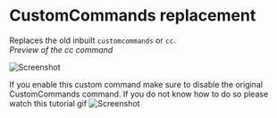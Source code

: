 # CustomCommands replacement
Replaces the old inbuilt `customcommands` or `cc`.  
*Preview of the cc command*  

![Screenshot](https://github.com/BlackWolfWoof/yagpdb-cc/assets/29355595/383a6729-5385-4ff5-92b4-772ab0c66fae)

If you enable this custom command make sure to disable the original CustomCommands command. If you do not know how to do so please watch this tutorial gif
![Screenshot](https://github.com/BlackWolfWoof/yagpdb-cc/assets/29355595/2290c93f-6f1a-4985-816c-7c054c653f4d)
